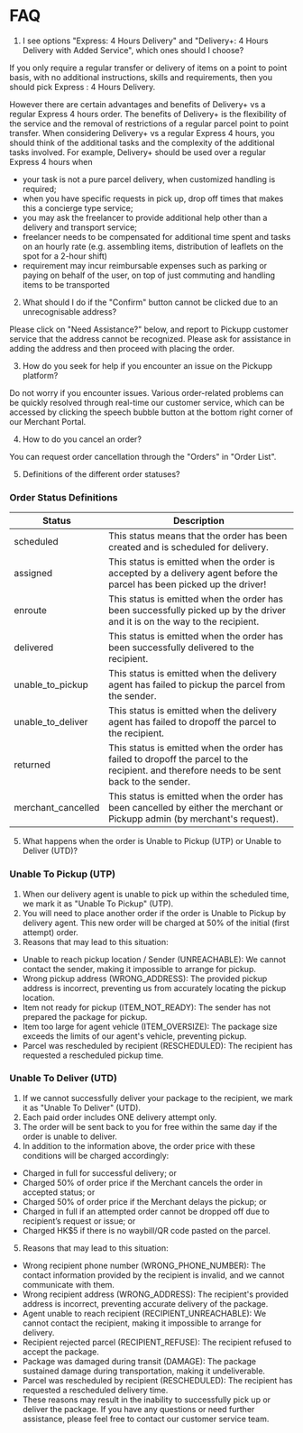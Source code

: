 # FAQ

1. I see options "Express: 4 Hours Delivery" and "Delivery+: 4 Hours Delivery with Added Service", which ones should I choose?

If you only require a regular transfer or delivery of items on a point to point basis, with no additional instructions, skills and requirements, then you should pick Express : 4 Hours Delivery.&#x20;

However there are certain advantages and benefits of Delivery+ vs a regular Express 4 hours order. The benefits of Delivery+ is the flexibility of the service and the removal of restrictions of a regular parcel point to point transfer. When considering Delivery+ vs a regular Express 4 hours, you should think of the additional tasks and the complexity of the additional tasks involved. For example, Delivery+ should be used over a regular Express 4 hours when&#x20;

* your task is not a pure parcel delivery, when customized handling is required;
* when you have specific requests in pick up, drop off times that makes this a concierge type service;
* you may ask the freelancer to provide additional help other than a delivery and transport service;
* freelancer needs to be compensated for additional time spent and tasks on an hourly rate (e.g. assembling items, distribution of leaflets on the spot for a 2-hour shift)
* requirement may incur reimbursable expenses such as parking or paying on behalf of the user, on top of just commuting and handling items to be transported&#x20;

2. What should I do if the "Confirm" button cannot be clicked due to an unrecognisable address?

Please click on "Need Assistance?" below, and report to Pickupp customer service that the address cannot be recognized. Please ask for assistance in adding the address and then proceed with placing the order.

3. How do you seek for help if you encounter an issue on the Pickupp platform?

Do not worry if you encounter issues. Various order-related problems can be quickly resolved through real-time our customer service, which can be accessed by clicking the speech bubble button at the bottom right corner of our Merchant Portal.

4. How to do you cancel an order?

You can request order cancellation through the "Orders" in "Order List".

5. Definitions of the different order statuses?

### Order Status Definitions

| Status              | Description                                                                                                                                 |
| ------------------- | ------------------------------------------------------------------------------------------------------------------------------------------- |
| scheduled​          | This status means that the order has been created and is scheduled for delivery.                                                            |
| assigned​           | This status is emitted when the order is accepted by a delivery agent before the parcel has been picked up the driver!                      |
| enroute             | This status is emitted when the order has been successfully picked up by the driver and it is on the way to the recipient.                  |
| delivered           | This status is emitted when the order has been successfully delivered to the recipient.                                                     |
| unable\_to\_pickup  | This status is emitted when the delivery agent has failed to pickup the parcel from the sender.                                             |
| unable\_to\_deliver | This status is emitted when the delivery agent has failed to dropoff the parcel to the recipient.                                           |
| returned            | This status is emitted when the order has failed to dropoff the parcel to the recipient. and therefore needs to be sent back to the sender. |
| merchant\_cancelled | This status is emitted when the order has been cancelled by either the merchant or Pickupp admin (by merchant's request).                   |

5. What happens when the order is Unable to Pickup (UTP) or Unable to Deliver (UTD)?

### **Unable To Pickup (UTP)**

1. When our delivery agent is unable to pick up within the scheduled time, we mark it as "Unable To Pickup" (UTP).&#x20;
2. You will need to place another order if the order is Unable to Pickup by delivery agent. This new order will be charged at 50% of the initial (first attempt) order.
3. Reasons that may lead to this situation:

* Unable to reach pickup location / Sender (UNREACHABLE): We cannot contact the sender, making it impossible to arrange for pickup.
* Wrong pickup address (WRONG\_ADDRESS): The provided pickup address is incorrect, preventing us from accurately locating the pickup location.
* Item not ready for pickup (ITEM\_NOT\_READY): The sender has not prepared the package for pickup.
* Item too large for agent vehicle (ITEM\_OVERSIZE): The package size exceeds the limits of our agent's vehicle, preventing pickup.
* Parcel was rescheduled by recipient (RESCHEDULED): The recipient has requested a rescheduled pickup time.

### **Unable To Deliver (UTD)**

1. If we cannot successfully deliver your package to the recipient, we mark it as "Unable To Deliver" (UTD).&#x20;
2. Each paid order includes ONE delivery attempt only.
3. The order will be sent back to you for free within the same day if the order is unable to deliver.
4. In addition to the information above, the order price with these conditions will be charged accordingly:

* Charged in full for successful delivery; or
* Charged 50% of order price if the Merchant cancels the order in accepted status; or
* Charged 50% of order price if the Merchant delays the pickup; or
* Charged in full if an attempted order cannot be dropped off due to recipient’s request or issue; or
* Charged HK$5 if there is no waybill/QR code pasted on the parcel.

5. Reasons that may lead to this situation:

* Wrong recipient phone number (WRONG\_PHONE\_NUMBER): The contact information provided by the recipient is invalid, and we cannot communicate with them.
* Wrong recipient address (WRONG\_ADDRESS): The recipient's provided address is incorrect, preventing accurate delivery of the package.
* Agent unable to reach recipient (RECIPIENT\_UNREACHABLE): We cannot contact the recipient, making it impossible to arrange for delivery.
* Recipient rejected parcel (RECIPIENT\_REFUSE): The recipient refused to accept the package.
* Package was damaged during transit (DAMAGE): The package sustained damage during transportation, making it undeliverable.
* Parcel was rescheduled by recipient (RESCHEDULED): The recipient has requested a rescheduled delivery time.
* These reasons may result in the inability to successfully pick up or deliver the package. If you have any questions or need further assistance, please feel free to contact our customer service team.
